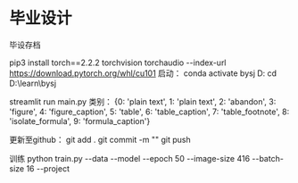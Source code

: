 # 毕业设计
毕设存档

pip3 install torch==2.2.2 torchvision torchaudio --index-url https://download.pytorch.org/whl/cu101
启动：
conda activate bysj
D:
cd D:\learn\bysj


streamlit run main.py
类别：
{0: 'plain text',
 1: 'plain text', 
 2: 'abandon', 
 3: 'figure', 
 4: 'figure_caption', 
 5: 'table', 
 6: 'table_caption', 
 7: 'table_footnote', 
 8: 'isolate_formula', 
 9: 'formula_caption'}

 更新至github：
 git add .
 git commit -m ""
 git push


训练
python train.py --data  --model  --epoch 50 --image-size 416 --batch-size 16 --project 


 